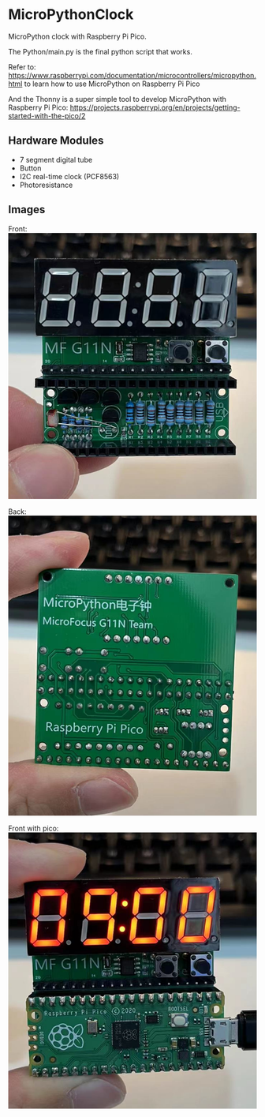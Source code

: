 # MicroPythonClock
MicroPython clock with Raspberry Pi Pico.

The Python/main.py is the final python script that works.  

Refer to: https://www.raspberrypi.com/documentation/microcontrollers/micropython.html to learn how to use MicroPython on Raspberry Pi Pico  

And the Thonny is a super simple tool to develop MicroPython with Raspberry Pi Pico: https://projects.raspberrypi.org/en/projects/getting-started-with-the-pico/2  

Hardware Modules
-------------
- 7 segment digital tube
- Button
- I2C real-time clock (PCF8563)
- Photoresistance

Images
-------------
Front:  
![Front](Images/Front.png)

Back:  
![Back](Images/Back.png)

Front with pico:  
![Front with pico](Images/FrontWithPico.png)
